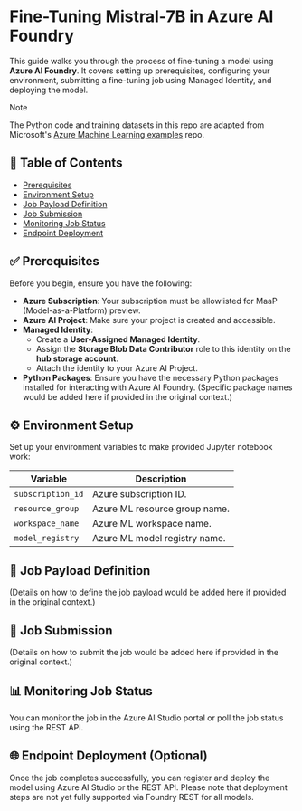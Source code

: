 # Fine-Tuning Mistral-7B in Azure AI Foundry

This guide walks you through the process of fine-tuning a model using **Azure AI Foundry**. It covers setting up prerequisites, configuring your environment, submitting a fine-tuning job using Managed Identity, and deploying the model.

> [!NOTE]
> The Python code and training datasets in this repo are adapted from Microsoft's [Azure Machine Learning examples](https://github.com/Azure/azureml-examples/tree/main/sdk/python/jobs/finetuning) repo.

## 📑 Table of Contents
- [Prerequisites](#-prerequisites)
- [Environment Setup](#-environment-setup)
- [Job Payload Definition](#-job-payload-definition)
- [Job Submission](#-job-submission)
- [Monitoring Job Status](#-monitoring-job-status)
- [Endpoint Deployment](#-endpoint-deployment-optional)

## ✅ Prerequisites
Before you begin, ensure you have the following:
- **Azure Subscription**: Your subscription must be allowlisted for MaaP (Model-as-a-Platform) preview.
- **Azure AI Project**: Make sure your project is created and accessible.
- **Managed Identity**:
    * Create a **User-Assigned Managed Identity**.
    * Assign the **Storage Blob Data Contributor** role to this identity on the **hub storage account**.
    * Attach the identity to your Azure AI Project.
- **Python Packages**: Ensure you have the necessary Python packages installed for interacting with Azure AI Foundry. (Specific package names would be added here if provided in the original context.)

## ⚙️ Environment Setup
Set up your environment variables to make provided Jupyter notebook work:

| Variable                  | Description                                      |
| ------------------------- | ------------------------------------------------ |
| `subscription_id`         | Azure subscription ID.                           |
| `resource_group`          | Azure ML resource group name.                    |
| `workspace_name`          | Azure ML workspace name.                         |
| `model_registry`          | Azure ML model registry name.                    |

## 🧱 Job Payload Definition
(Details on how to define the job payload would be added here if provided in the original context.)

## 🚀 Job Submission
(Details on how to submit the job would be added here if provided in the original context.)

## 📊 Monitoring Job Status
You can monitor the job in the Azure AI Studio portal or poll the job status using the REST API.

## 🌐 Endpoint Deployment (Optional)
Once the job completes successfully, you can register and deploy the model using Azure AI Studio or the REST API. Please note that deployment steps are not yet fully supported via Foundry REST for all models.
